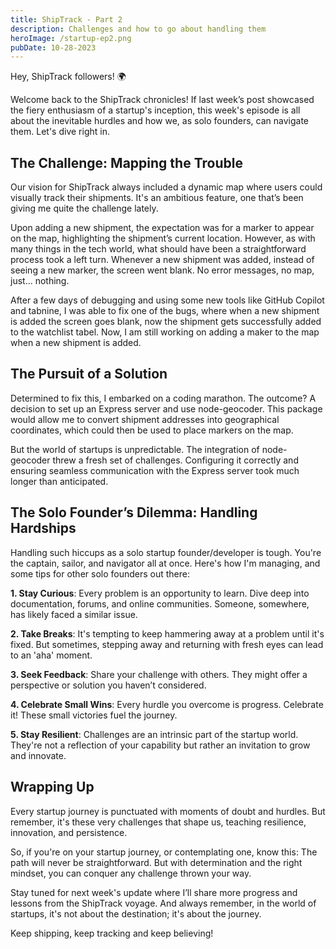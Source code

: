 ```yaml
---
title: ShipTrack - Part 2
description: Challenges and how to go about handling them
heroImage: /startup-ep2.png
pubDate: 10-28-2023
---
```


Hey, ShipTrack followers! 🌍

Welcome back to the ShipTrack chronicles! If last week’s post showcased the fiery enthusiasm of a startup's inception, this week's episode is all about the inevitable hurdles and how we, as solo founders, can navigate them. Let's dive right in.

## The Challenge: Mapping the Trouble

Our vision for ShipTrack always included a dynamic map where users could visually track their shipments. It's an ambitious feature, one that’s been giving me quite the challenge lately.

Upon adding a new shipment, the expectation was for a marker to appear on the map, highlighting the shipment’s current location. However, as with many things in the tech world, what should have been a straightforward process took a left turn. Whenever a new shipment was added, instead of seeing a new marker, the screen went blank. No error messages, no map, just... nothing.

After a few days of debugging and using some new tools like GitHub Copilot and tabnine, I was able to fix one of the bugs, where when a new shipment is added the screen goes blank, now the shipment gets successfully added to the watchlist tabel. Now, I am still working on adding a maker to the map when a new shipment is added.

## The Pursuit of a Solution

Determined to fix this, I embarked on a coding marathon. The outcome? A decision to set up an Express server and use node-geocoder. This package would allow me to convert shipment addresses into geographical coordinates, which could then be used to place markers on the map.

But the world of startups is unpredictable. The integration of node-geocoder threw a fresh set of challenges. Configuring it correctly and ensuring seamless communication with the Express server took much longer than anticipated.

## The Solo Founder’s Dilemma: Handling Hardships

Handling such hiccups as a solo startup founder/developer is tough. You're the captain, sailor, and navigator all at once. Here's how I'm managing, and some tips for other solo founders out there:

**1. Stay Curious**: Every problem is an opportunity to learn. Dive deep into documentation, forums, and online communities. Someone, somewhere, has likely faced a similar issue.

**2. Take Breaks**: It's tempting to keep hammering away at a problem until it's fixed. But sometimes, stepping away and returning with fresh eyes can lead to an 'aha' moment.

**3. Seek Feedback**: Share your challenge with others. They might offer a perspective or solution you haven’t considered.

**4. Celebrate Small Wins**: Every hurdle you overcome is progress. Celebrate it! These small victories fuel the journey.

**5. Stay Resilient**: Challenges are an intrinsic part of the startup world. They're not a reflection of your capability but rather an invitation to grow and innovate.

## Wrapping Up

Every startup journey is punctuated with moments of doubt and hurdles. But remember, it's these very challenges that shape us, teaching resilience, innovation, and persistence.

So, if you're on your startup journey, or contemplating one, know this: The path will never be straightforward. But with determination and the right mindset, you can conquer any challenge thrown your way.

Stay tuned for next week's update where I’ll share more progress and lessons from the ShipTrack voyage. And always remember, in the world of startups, it's not about the destination; it's about the journey.

Keep shipping, keep tracking and keep believing!
